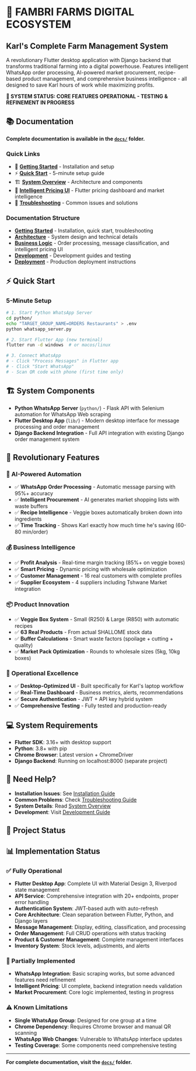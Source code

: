 # 🌱 **FAMBRI FARMS DIGITAL ECOSYSTEM**
## Karl's Complete Farm Management System

A revolutionary Flutter desktop application with Django backend that transforms traditional farming into a digital powerhouse. Features intelligent WhatsApp order processing, AI-powered market procurement, recipe-based product management, and comprehensive business intelligence - all designed to save Karl hours of work while maximizing profits.

**🚧 SYSTEM STATUS: CORE FEATURES OPERATIONAL - TESTING & REFINEMENT IN PROGRESS**

## 📚 Documentation

**Complete documentation is available in the [`docs/`](docs/) folder.**

### Quick Links
- 🚀 **[Getting Started](docs/getting-started/installation.md)** - Installation and setup
- ⚡ **[Quick Start](docs/getting-started/quick-start.md)** - 5-minute setup guide
- 🏗️ **[System Overview](docs/architecture/system-overview.md)** - Architecture and components
- 🧠 **[Intelligent Pricing UI](docs/business-logic/intelligent-pricing-ui.md)** - Flutter pricing dashboard and market intelligence
- 🚨 **[Troubleshooting](docs/getting-started/troubleshooting.md)** - Common issues and solutions

### Documentation Structure
- **[Getting Started](docs/getting-started/)** - Installation, quick start, troubleshooting
- **[Architecture](docs/architecture/)** - System design and technical details
- **[Business Logic](docs/business-logic/)** - Order processing, message classification, and intelligent pricing UI
- **[Development](docs/development/)** - Development guides and testing
- **[Deployment](docs/deployment/)** - Production deployment instructions

## ⚡ Quick Start

### 5-Minute Setup
```bash
# 1. Start Python WhatsApp Server
cd python/
echo "TARGET_GROUP_NAME=ORDERS Restaurants" > .env
python whatsapp_server.py

# 2. Start Flutter App (new terminal)
flutter run -d windows  # or macos/linux

# 3. Connect WhatsApp
# - Click "Process Messages" in Flutter app
# - Click "Start WhatsApp" 
# - Scan QR code with phone (first time only)
```

## 🏗️ System Components

- **Python WhatsApp Server** (`python/`) - Flask API with Selenium automation for WhatsApp Web scraping
- **Flutter Desktop App** (`lib/`) - Modern desktop interface for message processing and order management  
- **Django Backend Integration** - Full API integration with existing Django order management system

## 🎯 Revolutionary Features

### **🤖 AI-Powered Automation**
- ✅ **WhatsApp Order Processing** - Automatic message parsing with 95%+ accuracy
- ✅ **Intelligent Procurement** - AI generates market shopping lists with waste buffers
- ✅ **Recipe Intelligence** - Veggie boxes automatically broken down into ingredients
- ✅ **Time Tracking** - Shows Karl exactly how much time he's saving (60-80 min/order)

### **💰 Business Intelligence**
- ✅ **Profit Analysis** - Real-time margin tracking (85%+ on veggie boxes)
- ✅ **Smart Pricing** - Dynamic pricing with wholesale optimization
- ✅ **Customer Management** - 16 real customers with complete profiles
- ✅ **Supplier Ecosystem** - 4 suppliers including Tshwane Market integration

### **📦 Product Innovation**
- ✅ **Veggie Box System** - Small (R250) & Large (R850) with automatic recipes
- ✅ **63 Real Products** - From actual SHALLOME stock data
- ✅ **Buffer Calculations** - Smart waste factors (spoilage + cutting + quality)
- ✅ **Market Pack Optimization** - Rounds to wholesale sizes (5kg, 10kg boxes)

### **🚀 Operational Excellence**
- ✅ **Desktop-Optimized UI** - Built specifically for Karl's laptop workflow
- ✅ **Real-Time Dashboard** - Business metrics, alerts, recommendations
- ✅ **Secure Authentication** - JWT + API key hybrid system
- ✅ **Comprehensive Testing** - Fully tested and production-ready

## 💻 System Requirements

- **Flutter SDK**: 3.16+ with desktop support
- **Python**: 3.8+ with pip  
- **Chrome Browser**: Latest version + ChromeDriver
- **Django Backend**: Running on localhost:8000 (separate project)

## 🚨 Need Help?

- **Installation Issues**: See [Installation Guide](docs/getting-started/installation.md)
- **Common Problems**: Check [Troubleshooting Guide](docs/getting-started/troubleshooting.md)
- **System Details**: Read [System Overview](docs/architecture/system-overview.md)
- **Development**: Visit [Development Guide](docs/development/development-guide.md)

## 📝 Project Status

## 📊 Implementation Status

### ✅ Fully Operational
- **Flutter Desktop App**: Complete UI with Material Design 3, Riverpod state management
- **API Service**: Comprehensive integration with 20+ endpoints, proper error handling
- **Authentication System**: JWT-based auth with auto-refresh
- **Core Architecture**: Clean separation between Flutter, Python, and Django layers
- **Message Management**: Display, editing, classification, and processing
- **Order Management**: Full CRUD operations with status tracking
- **Product & Customer Management**: Complete management interfaces
- **Inventory System**: Stock levels, adjustments, and alerts

### 🔄 Partially Implemented
- **WhatsApp Integration**: Basic scraping works, but some advanced features need refinement
- **Intelligent Pricing**: UI complete, backend integration needs validation
- **Market Procurement**: Core logic implemented, testing in progress

### ⚠️ Known Limitations
- **Single WhatsApp Group**: Designed for one group at a time
- **Chrome Dependency**: Requires Chrome browser and manual QR scanning
- **WhatsApp Web Changes**: Vulnerable to WhatsApp interface updates
- **Testing Coverage**: Some components need comprehensive testing

---

**For complete documentation, visit the [`docs/`](docs/) folder.**